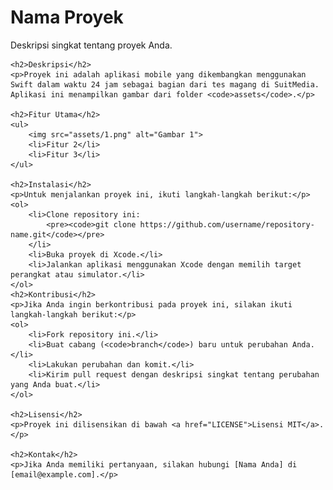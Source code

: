 <!DOCTYPE html>
<html lang="en">
<head>
    <meta charset="UTF-8">
    <meta name="viewport" content="width=device-width, initial-scale=1.0">
    <title>README</title>
</head>
<body>
    <h1>Nama Proyek</h1>
    <p>Deskripsi singkat tentang proyek Anda.</p>

    <h2>Deskripsi</h2>
    <p>Proyek ini adalah aplikasi mobile yang dikembangkan menggunakan Swift dalam waktu 24 jam sebagai bagian dari tes magang di SuitMedia. Aplikasi ini menampilkan gambar dari folder <code>assets</code>.</p>

    <h2>Fitur Utama</h2>
    <ul>
        <img src="assets/1.png" alt="Gambar 1">
        <li>Fitur 2</li>
        <li>Fitur 3</li>
    </ul>

    <h2>Instalasi</h2>
    <p>Untuk menjalankan proyek ini, ikuti langkah-langkah berikut:</p>
    <ol>
        <li>Clone repository ini:
            <pre><code>git clone https://github.com/username/repository-name.git</code></pre>
        </li>
        <li>Buka proyek di Xcode.</li>
        <li>Jalankan aplikasi menggunakan Xcode dengan memilih target perangkat atau simulator.</li>
    </ol>
    <h2>Kontribusi</h2>
    <p>Jika Anda ingin berkontribusi pada proyek ini, silakan ikuti langkah-langkah berikut:</p>
    <ol>
        <li>Fork repository ini.</li>
        <li>Buat cabang (<code>branch</code>) baru untuk perubahan Anda.</li>
        <li>Lakukan perubahan dan komit.</li>
        <li>Kirim pull request dengan deskripsi singkat tentang perubahan yang Anda buat.</li>
    </ol>

    <h2>Lisensi</h2>
    <p>Proyek ini dilisensikan di bawah <a href="LICENSE">Lisensi MIT</a>.</p>

    <h2>Kontak</h2>
    <p>Jika Anda memiliki pertanyaan, silakan hubungi [Nama Anda] di [email@example.com].</p>
</body>
</html>
